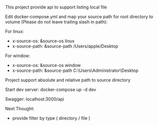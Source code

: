 This project provide api to support listing local file

Edit docker-compose.yml and map your source path for root directory to volume (Please do not leave trailing slash in path):

For linux:

- x-source-os: &source-os linux
- x-source-path: &source-path /Users/apple/Desktop

For window:

- x-source-os: &source-os window
- x-source-path: &source-path C:\Users\Administrator\Desktop

Project support absolute and relative path to source directory

Start dev server:
docker-compose up -d dev

Swagger:
localhost:3000/api

Next Thought:

- provide filter by type ( directory / file )
